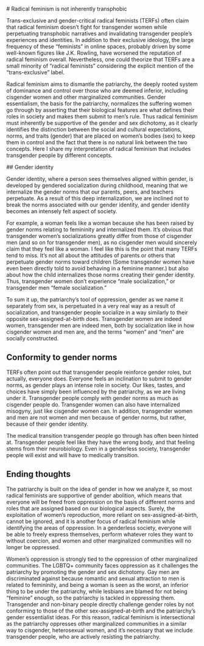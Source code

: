 # Radical feminism is not inherently transphobic

Trans-exclusive and gender-critical radical feminists (TERFs) often claim that radical feminism doesn’t fight for transgender women while perpetuating transphobic narratives and invalidating transgender people’s experiences and identities. In addition to their exclusive ideology, the large frequency of these “feminists” in online spaces, probably driven by some well-known figures like J.K. Rowling, have worsened the reputation of radical feminism overall. Nevertheless, one could theorize that TERFs are a small minority of “radical feminists” considering the explicit mention of the “trans-exclusive” label.

Radical feminism aims to dismantle the patriarchy, the deeply rooted system of dominance and control over those who are deemed inferior, including cisgender women and other marginalized communities. Gender essentialism, the basis for the patriarchy, normalizes the suffering women go through by asserting that their biological features are what defines their roles in society and makes them submit to men’s rule. Thus radical feminism must inherently be supportive of the gender and sex dichotomy, as it clearly identifies the distinction between the social and cultural expectations, norms, and traits (gender) that are placed on women’s bodies (sex) to keep them in control and the fact that there is no natural link between the two concepts. Here I share my interpretation of radical feminism that includes transgender people by different concepts.

## Gender identity

Gender identity, where a person sees themselves aligned within gender, is developed by gendered socialization during childhood, meaning that we internalize the gender norms that our parents, peers, and teachers perpetuate. As a result of this deep internalization, we are inclined not to break the norms associated with our gender identity, and gender identity becomes an intensely felt aspect of society.

For example, a woman feels like a woman because she has been raised by gender norms relating to femininity and internalized them. It’s obvious that transgender women’s socializations greatly differ from those of cisgender men (and so on for transgender men), as no cisgender men would sincerely claim that they feel like a woman. I feel like this is the point that many TERFs tend to miss. It’s not all about the attitudes of parents or others that perpetuate gender norms toward children (Some transgender women have even been directly told to avoid behaving in a feminine manner.) but also about how the child internalizes those norms creating their gender identity. Thus, transgender women don’t experience “male socialization,” or transgender men “female socialization.”

To sum it up, the patriarchy’s tool of oppression, gender as we name it separately from sex, is perpetuated in a very real way as a result of socialization, and transgender people socialize in a way similarly to their opposite sex-assigned-at-birth does. Transgender women are indeed women, transgender men are indeed men, both by socialization like in how cisgender women and men are, and the terms “women” and “men” are socially constructed.

## Conformity to gender norms

TERFs often point out that transgender people reinforce gender roles, but actually, everyone does. Everyone feels an inclination to submit to gender norms, as gender plays an intense role in society. Our likes, tastes, and choices have simply been influenced by the patriarchy, as we are living under it. Transgender people comply with gender norms as much as cisgender people do. Transgender women can also have internalized misogyny, just like cisgender women can. In addition, transgender women and men are not women and men because of gender norms, but rather, because of their gender identity.

The medical transition transgender people go through has often been hinted at. Transgender people feel like they have the wrong body, and that feeling stems from their neurobiology. Even in a genderless society, transgender people will exist and will have to medically transition.

## Ending thoughts

The patriarchy is built on the idea of gender in how we analyze it, so most radical feminists are supportive of gender abolition, which means that everyone will be freed from oppression on the basis of different norms and roles that are assigned based on our biological aspects. Surely, the exploitation of women’s reproduction, more reliant on sex-assigned-at-birth, cannot be ignored, and it is another focus of radical feminism while identifying the areas of oppression. In a genderless society, everyone will be able to freely express themselves, perform whatever roles they want to without coercion, and women and other marginalized communities will no longer be oppressed.

Women’s oppression is strongly tied to the oppression of other marginalized communities. The LGBTQ+ community faces oppression as it challenges the patriarchy by promoting the gender and sex dichotomy. Gay men are discriminated against because romantic and sexual attraction to men is related to femininity, and being a woman is seen as the worst, an inferior thing to be under the patriarchy, while lesbians are blamed for not being “feminine” enough, so the patriarchy is tackled in oppressing them. Transgender and non-binary people directly challenge gender roles by not conforming to those of the other sex-assigned-at-birth and the patriarchy’s gender essentialist ideas. For this reason, radical feminism is intersectional as the patriarchy oppresses other marginalized communities in a similar way to cisgender, heterosexual women, and it’s necessary that we include transgender people, who are actively resisting the patriarchy.
